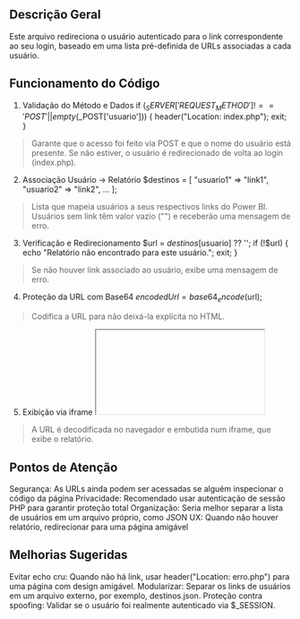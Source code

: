 ## Descrição Geral
 Este arquivo redireciona o usuário autenticado para o link correspondente ao seu login, baseado em uma lista pré-definida de URLs associadas a cada usuário.

## Funcionamento do Código
 1. Validação do Método e Dados
        if ($_SERVER['REQUEST_METHOD'] !== 'POST' || empty($_POST['usuario'])) {
        header("Location: index.php");
        exit;
        } 
 > Garante que o acesso foi feito via POST e que o nome do usuário está presente. Se não estiver, o usuário é redirecionado de volta ao login (index.php).

 2. Associação Usuário → Relatório
        $destinos = [
            "usuario1" => "link1",
            "usuario2" => "link2",
            ...
        ];
 > Lista que mapeia usuários a seus respectivos links do Power BI. Usuários sem link têm valor vazio ("") e receberão uma mensagem de erro.

 3. Verificação e Redirecionamento
        $url = $destinos[$usuario] ?? '';
        if (!$url) {
        echo "Relatório não encontrado para este usuário.";
        exit;
        }
 > Se não houver link associado ao usuário, exibe uma mensagem de erro.

 4. Proteção da URL com Base64
        $encodedUrl = base64_encode($url);
 > Codifica a URL para não deixá-la explícita no HTML.

 5. Exibição via iframe
        <iframe id="myIframe" allowfullscreen></iframe>
        <script>
        const encodedUrl = "<?= $encodedUrl ?>";
        const url = atob(encodedUrl);
        document.getElementById('myIframe').src = url;
        </script>
 > A URL é decodificada no navegador e embutida num iframe, que exibe o relatório.

## Pontos de Atenção
 Segurança:	As URLs ainda podem ser acessadas se alguém inspecionar o código da página
 Privacidade: Recomendado usar autenticação de sessão PHP para garantir proteção total
 Organização: Seria melhor separar a lista de usuários em um arquivo próprio, como JSON
 UX: Quando não houver relatório, redirecionar para uma página amigável

## Melhorias Sugeridas
 Evitar echo cru: Quando não há link, usar header("Location: erro.php") para uma página com design amigável.
 Modularizar: Separar os links de usuários em um arquivo externo, por exemplo, destinos.json.
 Proteção contra spoofing: Validar se o usuário foi realmente autenticado via $_SESSION.
